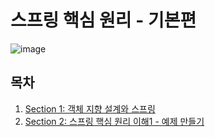 # 스프링 핵심 원리 - 기본편

![image](https://user-images.githubusercontent.com/83503188/190851234-92db9ae8-67b4-48f0-a9e6-954207a5aa9a.png)

## 목차

1. [Section 1: 객체 지향 설계와 스프링](https://github.com/yoon-youngjin/SSS/blob/main/core/docs/section-01.md)
1. [Section 2: 스프링 핵심 원리 이해1 - 예제 만들기](https://github.com/yoon-youngjin/SSS/blob/main/core/docs/section-02.md)
